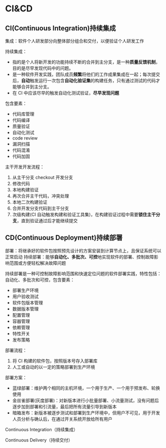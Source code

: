 # CI&CD

## CI(Continuous Integration)持续集成

集成：软件个人研发部分向整体部分组合和交付，以便验证个人研发工作

持续集成：

- 指的是个人将新开发的功能持续不断的合并到主分支，是一种**质量反馈机制**，目的是尽早发现代码中的问题。
- 是一种软件开发实践，团队成员**频繁**将他们的工作成果集成在一起；每次提交后，**自动**触发运行一次包含**自动化验证集**的构建任务，只有通过测试的代码才能够合并到主分支。
- 在 CI 中应该尽早的触发自动化测试验证，**尽早发现问题**

包含要素：

- 代码库管理
- 代码编译
- 质量验证
- 自动化测试
- code review
- 漏洞扫描
- 代码混淆
- 代码加固

主干开发开发流程：

1. 从主干分支 checkout 开发分支
2. 修改代码
3. 本地构建验证
4. 再次合并主干代码，冲突处理
5. 本地二次构建验证
6. 合并开发分支代码到主干分支
7. 次级构建(CI 自动触发构建和验证工具集)，在构建验证过程中需要**锁住主干分支**，直到验证通过后才能继续提交

## CD(Continuous Deployment)持续部署

部署：将继承好的软件包按照预先设计的方案安装到计算节点上，且保证系统可以正常启动
持续部署：能够**自动化、多批次、可控**地实现软件的部署、控制故障影响范围或方便轻松解决故障问题

持续部署是一种可控制故障影响范围和快速定位问题的软件部署实践，特性包括：自动化、多批次和可控，包含要素：

- 部署生产环境
- 用户验收测试
- 软件包版本管理
- 数据版本管理
- 配置管理
- 容器管理
- 依赖管理
- 特性开关
- 发布策略

部署流程：

1. 将 CI 构建的软件包，按照版本号存入部署库
2. 人工或自动的以一定的策略部署到生产环境

部署方案：

- 蓝绿部署：维护两个相同的主机环境，一个用于生产、一个用于预发布、轮换使用
- 金丝雀部署(灰度部署)：对新版本进行小批量部署、小流量测试，没有问题后逐步加到部署和引流量，最后把所有流量引导到新版本
- 暗箱发布：新版本被逐步测试和部署到生产环境中，但用户不可见，用于开发人员分析与确认后，在通过开关系统开放给所有用户

Continuous Integration（持续集成）

Continuous Delivery（持续交付）
